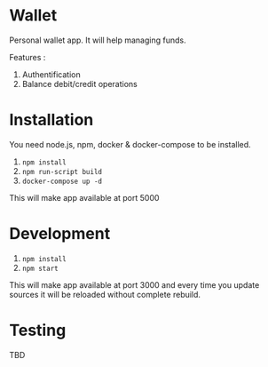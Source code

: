 # Wallet

Personal wallet app. It will help managing funds.

Features :
1) Authentification
2) Balance debit/credit operations

# Installation

You need node.js, npm, docker & docker-compose to be installed.

1) ``` npm install ```
2) ``` npm run-script build ```
3) ``` docker-compose up -d ```

This will make app available at port 5000

# Development

1) ``` npm install ```
2) ``` npm start ```

This will make app available at port 3000 and every time you update sources it will be reloaded without complete rebuild.

# Testing

TBD